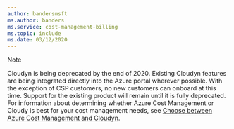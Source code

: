 ```yaml
---
author: bandersmsft
ms.author: banders
ms.service: cost-management-billing
ms.topic: include
ms.date: 03/12/2020
---
```


> [!NOTE]
> Cloudyn is being deprecated by the end of 2020. Existing Cloudyn features are being integrated directly into the Azure portal wherever possible. With the exception of CSP customers, no new customers can onboard at this time. Support for the existing product will remain until it is fully deprecated. For information about determining whether Azure Cost Management or Cloudy is best for your cost management needs, see [Choose between Azure Cost Management and Cloudyn](../articles/cost-management-billing/understand/overview.md#cloudyn-features-moving-to-azure-cost-management).